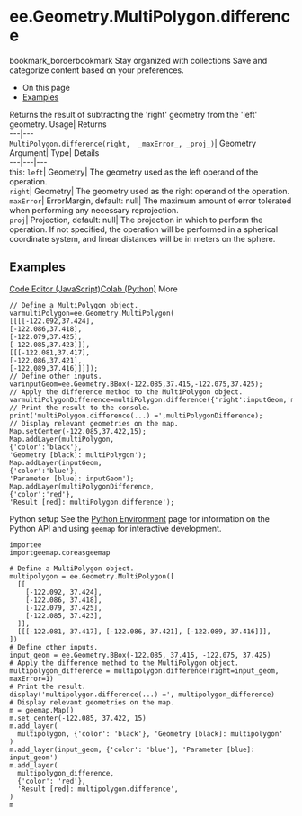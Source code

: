  
#  ee.Geometry.MultiPolygon.difference 
bookmark_borderbookmark Stay organized with collections  Save and categorize content based on your preferences.
  * On this page
  * [Examples](https://developers.google.com/earth-engine/apidocs/ee-geometry-multipolygon-difference#examples)


Returns the result of subtracting the 'right' geometry from the 'left' geometry. 
Usage| Returns  
---|---  
`MultiPolygon.difference(right,  _maxError_, _proj_)`| Geometry  
Argument| Type| Details  
---|---|---  
this: `left`| Geometry| The geometry used as the left operand of the operation.  
`right`| Geometry| The geometry used as the right operand of the operation.  
`maxError`| ErrorMargin, default: null| The maximum amount of error tolerated when performing any necessary reprojection.  
`proj`| Projection, default: null| The projection in which to perform the operation. If not specified, the operation will be performed in a spherical coordinate system, and linear distances will be in meters on the sphere.  
## Examples
[Code Editor (JavaScript)](https://developers.google.com/earth-engine/apidocs/ee-geometry-multipolygon-difference#code-editor-javascript-sample)[Colab (Python)](https://developers.google.com/earth-engine/apidocs/ee-geometry-multipolygon-difference#colab-python-sample) More
```
// Define a MultiPolygon object.
varmultiPolygon=ee.Geometry.MultiPolygon(
[[[[-122.092,37.424],
[-122.086,37.418],
[-122.079,37.425],
[-122.085,37.423]]],
[[[-122.081,37.417],
[-122.086,37.421],
[-122.089,37.416]]]]);
// Define other inputs.
varinputGeom=ee.Geometry.BBox(-122.085,37.415,-122.075,37.425);
// Apply the difference method to the MultiPolygon object.
varmultiPolygonDifference=multiPolygon.difference({'right':inputGeom,'maxError':1});
// Print the result to the console.
print('multiPolygon.difference(...) =',multiPolygonDifference);
// Display relevant geometries on the map.
Map.setCenter(-122.085,37.422,15);
Map.addLayer(multiPolygon,
{'color':'black'},
'Geometry [black]: multiPolygon');
Map.addLayer(inputGeom,
{'color':'blue'},
'Parameter [blue]: inputGeom');
Map.addLayer(multiPolygonDifference,
{'color':'red'},
'Result [red]: multiPolygon.difference');
```
Python setup
See the [ Python Environment](https://developers.google.com/earth-engine/guides/python_install) page for information on the Python API and using `geemap` for interactive development.
```
importee
importgeemap.coreasgeemap
```
```
# Define a MultiPolygon object.
multipolygon = ee.Geometry.MultiPolygon([
  [[
    [-122.092, 37.424],
    [-122.086, 37.418],
    [-122.079, 37.425],
    [-122.085, 37.423],
  ]],
  [[[-122.081, 37.417], [-122.086, 37.421], [-122.089, 37.416]]],
])
# Define other inputs.
input_geom = ee.Geometry.BBox(-122.085, 37.415, -122.075, 37.425)
# Apply the difference method to the MultiPolygon object.
multipolygon_difference = multipolygon.difference(right=input_geom, maxError=1)
# Print the result.
display('multipolygon.difference(...) =', multipolygon_difference)
# Display relevant geometries on the map.
m = geemap.Map()
m.set_center(-122.085, 37.422, 15)
m.add_layer(
  multipolygon, {'color': 'black'}, 'Geometry [black]: multipolygon'
)
m.add_layer(input_geom, {'color': 'blue'}, 'Parameter [blue]: input_geom')
m.add_layer(
  multipolygon_difference,
  {'color': 'red'},
  'Result [red]: multipolygon.difference',
)
m
```

